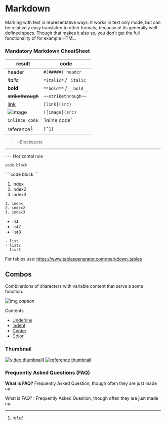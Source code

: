 # Markdown
Marking with text in representative ways. It works in text only mode, but can be relatively easy translated to other formats, because of its generally well defined specs. Though that makes it also so, you don't get the full functionality of for example HTML.

### Mandatory Markdown CheatSheet

result | code
---|---
header | `#(#####) header`
*italic* | `*italic*` / `_italic_`
**bold** | `**bold**` / `__bold__`
~~strikethrough~~ | `~~strikethrough~~`
[link]() | `[link](src)`
![image](image) | `![image](src)`
`inlince code` | \`inline code\`
reference[^1] | `[^1]`

[^1]:ref


>`>`Blockquote

--- 
`---` Horizontal rule

```
code block
```

\`\`\`
code block
\`\`\`

1. index
2. index2
3. index3

```
1. index
2. index2
3. index3
```



- list
- list2
- list3

```
- list
- list2
- list3
```

For tables use: <https://www.tablesgenerator.com/markdown_tables>

## Combos
Combinations of characters with variable content that serve a some function.

![img](src)
*caption*

Contents
- [Underline](#underline)
- [Indent](#indent)
- [Center](#center)
- [Color](#color)

### Thumbnail

[![video thumbnail]()](https://www.youtube.com/watch?v=iik25wqIuFo)]
[![reference thumbnail]()]()

### Frequently Asked Questions (FAQ)

**What is FAQ?**
Frequently Asked Question, though often they are just made up.

What is FAQ?
: Frequently Asked Question, though often they are just made up.
